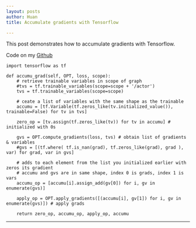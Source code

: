 ```yaml
---
layout: posts
author: Huan
title: Accumulate gradients with Tensorflow

---
```

This post demonstrates how to accumulate gradients with Tensorflow.

Code on my [Github](https://github.com/ChuaCheowHuan/misc_code_examples/blob/master/tf/tf_accumulate_grad.ipynb)

```
import tensorflow as tf

def accumu_grad(self, OPT, loss, scope):
    # retrieve trainable variables in scope of graph
    #tvs = tf.trainable_variables(scope=scope + '/actor')
    tvs = tf.trainable_variables(scope=scope)

    # ceate a list of variables with the same shape as the trainable
    accumu = [tf.Variable(tf.zeros_like(tv.initialized_value()), trainable=False) for tv in tvs]

    zero_op = [tv.assign(tf.zeros_like(tv)) for tv in accumu] # initialized with 0s

    gvs = OPT.compute_gradients(loss, tvs) # obtain list of gradients & variables
    #gvs = [(tf.where( tf.is_nan(grad), tf.zeros_like(grad), grad ), var) for grad, var in gvs]

    # adds to each element from the list you initialized earlier with zeros its gradient
    # accumu and gvs are in same shape, index 0 is grads, index 1 is vars
    accumu_op = [accumu[i].assign_add(gv[0]) for i, gv in enumerate(gvs)]

    apply_op = OPT.apply_gradients([(accumu[i], gv[1]) for i, gv in enumerate(gvs)]) # apply grads

    return zero_op, accumu_op, apply_op, accumu                
```

---

<br>
